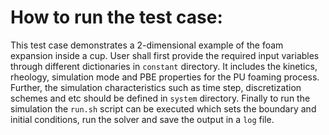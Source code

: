 # How to run the test case:
This test case demonstrates a 2-dimensional example of the foam expansion inside
 a cup. User shall first provide the required input variables through different
 dictionaries in `constant` directory. It includes the kinetics, rheology,
 simulation mode and PBE properties for the PU foaming process. Further, the
 simulation characteristics such as time step, discretization schemes and etc
 should be defined in `system` directory. Finally to run the simulation the
 `run.sh` script can be executed which sets the boundary and initial conditions,
 run the solver and save the output in a `log` file.